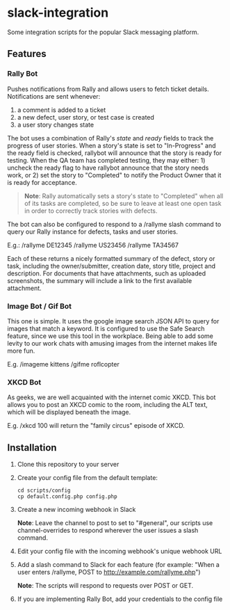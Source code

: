 slack-integration
=================

Some integration scripts for the popular Slack messaging platform.

## Features

### Rally Bot
Pushes notifications from Rally and allows users to fetch ticket details. Notifications are sent whenever:

1. a comment is added to a ticket
2. a new defect, user story, or test case is created
3. a user story changes state

The bot uses a combination of Rally's _state_ and _ready_ fields to track the progress of user stories. When a story's state is set to "In-Progress" and the ready field is checked, rallybot will announce that the story is ready for testing. When the QA team has completed testing, they may either: 1) uncheck the ready flag to have rallybot announce that the story needs work, or 2) set the story to "Completed" to notify the Product Owner that it is ready for acceptance.

> **Note**: Rally automatically sets a story's state to "Completed" when all of its tasks are completed, so be sure to leave at least one open task in order to correctly track stories with defects.

The bot can also be configured to respond to a /rallyme slash command to query our Rally instance for defects, tasks and user stories.

E.g.:
/rallyme DE12345
/rallyme US23456
/rallyme TA34567

Each of these returns a nicely formatted summary of the defect, story or task, including the owner/submitter, creation date, story title, project and description. For documents that have attachments, such as uploaded screenshots, the summary will include a link to the first available attachment.

### Image Bot / Gif Bot
This one is simple. It uses the google image search JSON API to query for images that match a keyword. It is configured to use the Safe Search feature, since we use this tool in the workplace. Being able to add some levity to our work chats with amusing images from the internet makes life more fun.

E.g.
/imageme kittens
/gifme roflcopter

### XKCD Bot
As geeks, we are well acquainted with the internet comic XKCD. This bot allows you to post an XKCD comic to the room, including the ALT text, which will be displayed beneath the image.

E.g.
/xkcd 100 will return the "family circus" episode of XKCD.

## Installation

1. Clone this repository to your server

2. Create your config file from the default template:

   ```
   cd scripts/config
   cp default.config.php config.php
   ```

3. Create a new incoming webhook in Slack

   **Note**: Leave the channel to post to set to "#general", our scripts use channel-overrides to respond wherever the user issues a slash command.

4. Edit your config file with the incoming webhook's unique webhook URL

5. Add a slash command to Slack for each feature (for example: "When a user enters /rallyme, POST to http://example.com/rallyme.php")

   **Note**: The scripts will respond to requests over POST or GET.

6. If you are implementing Rally Bot, add your credentials to the config file

